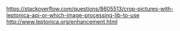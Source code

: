 https://stackoverflow.com/questions/8605513/crop-pictures-with-leptonica-api-or-which-image-processing-lib-to-use
http://www.leptonica.org/enhancement.html
